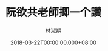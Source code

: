 ---
issue: 267
title: 阮欲共老師揤一个讚
author: 林淑期
date: 2018-03-22T00:00:00.000+08:00
topic: 懷想
difficulty: 1
wikidata: Q98095685
wikidata_link: https://www.wikidata.org/wiki/Q98095685
author_wikidata_link: https://www.wikidata.org/wiki/Q98096288
author_wikidata: Q98096288
---